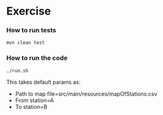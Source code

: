 # Exercise

### How to run tests
`mvn clean test`

### How to run the code
`./run.sh`
<p>This takes default params as:</p>
<ul>
<li>Path to map file=src/main/resources/mapOfStations.csv</li>
<li>From station=A</li>
<li>To station=B</li>
</ul>
